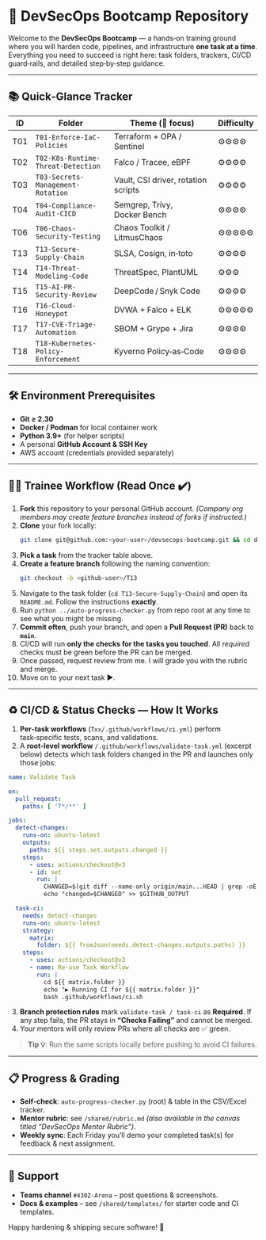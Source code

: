 # 🚀 DevSecOps Bootcamp Repository

Welcome to the **DevSecOps Bootcamp** &mdash; a hands‑on training ground where you will harden code, pipelines, and infrastructure **one task at a time**.  Everything you need to succeed is right here: task folders, trackers, CI/CD guard‑rails, and detailed step‑by‑step guidance.

---
## 📚 Quick‑Glance Tracker

| ID  | Folder                               | Theme (🔑 focus)                    | Difficulty 
|-----|--------------------------------------|-------------------------------------|------------
| T01 | `T01-Enforce-IaC-Policies`           | Terraform + OPA / Sentinel          | ⚙️⚙️⚙️⚙️ 
| T02 | `T02-K8s-Runtime-Threat-Detection`   | Falco / Tracee, eBPF                | ⚙️⚙️⚙️⚙️ 
| T03 | `T03-Secrets-Management-Rotation`    | Vault, CSI driver, rotation scripts | ⚙️⚙️⚙️⚙️ 
| T04 | `T04-Compliance-Audit-CICD`          | Semgrep, Trivy, Docker Bench        | ⚙️⚙️⚙️⚙️ 
| T06 | `T06-Chaos-Security-Testing`         | Chaos Toolkit / LitmusChaos         | ⚙️⚙️⚙️⚙️⚙️ 
| T13 | `T13-Secure-Supply-Chain`            | SLSA, Cosign, in‑toto               | ⚙️⚙️⚙️⚙️ 
| T14 | `T14-Threat-Modeling-Code`           | ThreatSpec, PlantUML                | ⚙️⚙️⚙️ 
| T15 | `T15-AI-PR-Security-Review`          | DeepCode / Snyk Code                | ⚙️⚙️⚙️⚙️ 
| T16 | `T16-Cloud-Honeypot`                 | DVWA + Falco + ELK                  | ⚙️⚙️⚙️⚙️⚙️ 
| T17 | `T17-CVE-Triage-Automation`          | SBOM + Grype + Jira                 | ⚙️⚙️⚙️⚙️ 
| T18 | `T18-Kubernetes-Policy-Enforcement`  | Kyverno Policy‑as‑Code              | ⚙️⚙️⚙️⚙️ 

---
## 🛠️ Environment Prerequisites
* **Git ≥ 2.30**  
* **Docker / Podman** for local container work  
* **Python 3.9+** (for helper scripts)  
* A personal **GitHub Account & SSH Key**  
* AWS account (credentials provided separately)

---
## 🧑‍🎓 Trainee Workflow (Read Once ✔️)

1. **Fork** this repository to your personal GitHub account. *(Company org members may create feature branches instead of forks if instructed.)*
2. **Clone** your fork locally:
   ```bash
   git clone git@github.com:<your‑user>/devsecops‑bootcamp.git && cd devsecops‑bootcamp
   ```
3. **Pick a task** from the tracker table above.
4. **Create a feature branch** following the naming convention:
   ```bash
   git checkout -b <github‑user>/T13
   ```
5. Navigate to the task folder (`cd T13-Secure-Supply-Chain`) and open its `README.md`.  Follow the instructions **exactly**.
6. Run `python ../auto-progress-checker.py` from repo root at any time to see what you might be missing.
7. **Commit often**, push your branch, and open a **Pull Request (PR)** back to **`main`**.
8. CI/CD will run **only the checks for the tasks you touched**. All _required_ checks must be green before the PR can be merged.
9. Once passed, request review from me. I will grade you with the rubric and merge.
10. Move on to your next task ▶️.

---
## ♻️ CI/CD & Status Checks — How It Works

1. **Per‑task workflows** (`Txx/.github/workflows/ci.yml`) perform task‑specific tests, scans, and validations.
2. A **root‑level workflow** `/.github/workflows/validate-task.yml` (excerpt below) detects which task folders changed in the PR and launches only those jobs:

```yaml
name: Validate Task

on:
  pull_request:
    paths: [ 'T*/**' ]

jobs:
  detect-changes:
    runs-on: ubuntu-latest
    outputs:
      paths: ${{ steps.set.outputs.changed }}
    steps:
      - uses: actions/checkout@v3
      - id: set
        run: |
          CHANGED=$(git diff --name-only origin/main...HEAD | grep -oE '^T[0-9]{2}[^/]+' | sort -u | jq -R -s -c 'split("\n")[:-1]')
          echo "changed=$CHANGED" >> $GITHUB_OUTPUT

  task-ci:
    needs: detect-changes
    runs-on: ubuntu-latest
    strategy:
      matrix:
        folder: ${{ fromJson(needs.detect-changes.outputs.paths) }}
    steps:
      - uses: actions/checkout@v3
      - name: Re‑use Task Workflow
        run: |
          cd ${{ matrix.folder }}
          echo "▶ Running CI for ${{ matrix.folder }}"
          bash .github/workflows/ci.sh
```

3. **Branch protection rules** mark `validate-task / task-ci` as **Required**.  If any step fails, the PR stays in **“Checks Failing”** and cannot be merged.
4. Your mentors will only review PRs where all checks are ✅ green.

> **Tip 💡**: Run the same scripts locally before pushing to avoid CI failures.

---
## 📋 Progress & Grading
* **Self‑check**: `auto-progress-checker.py` (root) & table in the CSV/Excel tracker.
* **Mentor rubric**: see `/shared/rubric.md` *(also available in the canvas titled “DevSecOps Mentor Rubric”)*.
* **Weekly sync**: Each Friday you’ll demo your completed task(s) for feedback & next assignment.

---
## 🤝 Support
* **Teams channel** `#4302-Arena` – post questions & screenshots.
* **Docs & examples** – see `/shared/templates/` for starter code and CI templates.

Happy hardening & shipping secure software! 💪
